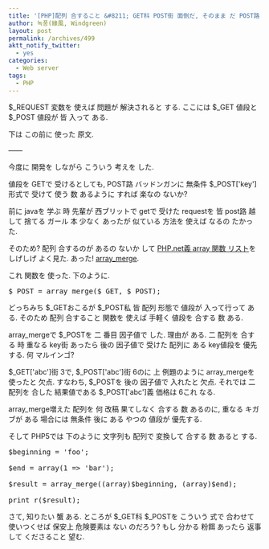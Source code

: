 ```yaml
---
title: '[PHP]配列 合すること &#8211; GET科 POST街 面倒だ, そのまま だ POST路 受けよう?!'
author: 녹풍(綠風, Windgreen)
layout: post
permalink: /archives/499
aktt_notify_twitter:
  - yes
categories:
  - Web server
tags:
  - PHP
---
```

$\_REQUEST 変数を 使えば 問題が 解決されると する. ここには $\_GET 値段と $_POST 値段が 皆 入って ある.

下は この前に 使った 原文.

&#8212;&#8212;

今度に 開発を しながら こういう 考えを した.

値段を GETで 受けるとしても, POST路 バッドンガンに 無条件 $_POST['key'] 形式で 受けて 使う 数 あるように すれば 楽なの ないか?

前に javaを 学ぶ 時 先輩が 西ブリットで getで 受けた requestを 皆 post路 越して 捨てる ガール 本 少なく あったが 似ている 方法を 使えば なるの たかった.

そのため? 配列 合するのが あるの ないか して <a href="http://www.php.net/manual/kr/ref.array.php" target="_blank">PHP.net義 array 関数 リスト</a>を しげしげ よく見た. あった! <a href="http://php.net/manual/kr/function.array-merge.php" target="_blank">array_merge</a>.

これ 関数を 使った. 下のように.

<pre class="brush:php">$_POST = array_merge($_GET, $_POST);</pre>

どっちみち $\_GETおこるが $\_POST私 皆 配列 形態で 値段が 入って行って ある. そのため 配列 合すること 関数を 使えば 手軽く 値段を 合する 数 ある.

array\_mergeで $\_POSTを 二 番目 因子値で した. 理由が ある. 二 配列を 合する 時 重なる key街 あったら 後の 因子値で 受けた 配列に ある key値段を 優先する. 何 マルインゴ?

$\_GET['abc']街 3で, $\_POST['abc']街 6のに 上 例題のように array\_mergeを 使ったと 欠点. すなわち, $\_POSTを 後の 因子値で 入れたと 欠点. それでは 二 配列を 合した 結果値である $_POST['abc']義 価格は 6これ なる.

array_merge増えた 配列を 何 改稿 果てしなく 合する 数 あるのに, 重なる キガブが ある 場合には 無条件 後に ある やつの 値段が 優先する.

そして PHP5では 下のように 文字列も 配列で 変換して 合する 数 あると する.

<pre class="brush:php">$beginning = &#039;foo&#039;;

$end = array(1 =&gt; &#039;bar&#039;);

$result = array_merge((array)$beginning, (array)$end);

print_r($result);</pre>

さて, 知りたい 蟹 ある. ところが $\_GET科 $\_POSTを こういう 式で 合わせて 使いつくせば 保安上 危険要素は ない のだろう? もし 分かる 粉餌 あったら 返事して くださること 望む.